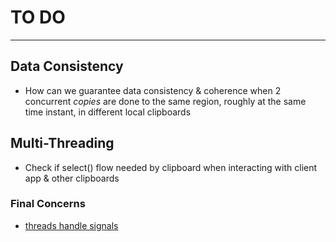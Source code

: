 # TO DO

---

## Data Consistency

- How can we guarantee data consistency & coherence when 2 concurrent _copies_ are done to the same region, roughly at the same time instant, in different local clipboards

## Multi-Threading

- Check if select() flow needed by clipboard when interacting with client app & other clipboards

### Final Concerns

- [threads handle signals](https://stackoverflow.com/questions/22005719/which-thread-handles-the-signal)
